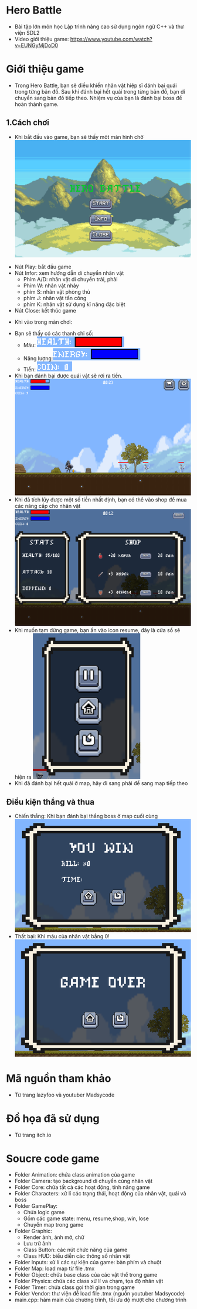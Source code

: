 # Hero Battle
- Bài tập lớn môn học Lập trình nâng cao sử dụng ngôn ngữ C++ và thư viện SDL2
- Video giới thiệu game: <https://www.youtube.com/watch?v=EUNGyMjDoD0>
# Giới thiệu game
- Trong Hero Battle, bạn sẽ điều khiển nhân vật hiệp sĩ đánh bại quái trong từng bản đồ. Sau khi đánh bại hết quái trong từng bản đồ, bạn di chuyển sang bản đồ tiếp theo. Nhiệm vụ của bạn là đánh bại boss để hoàn thành game. 
## 1.Cách chơi
- Khi bắt đầu vào game, bạn sẽ thấy môt màn hình chờ ![menu](https://github.com/thnh23/HeroBattle/blob/master/HeroBattle/Image/menu.png)
+ Nút Play: bắt đầu game
+ Nút Infor: xem hướng dẫn di chuyển nhân vật
  + Phím A/D: nhân vật di chuyển trái, phải
  + Phím W: nhân vật nhảy
  + phím S: nhân vật phòng thủ
  + phím J: nhân vật tấn công
  + phím K: nhân vật sử dụng kĩ năng đặc biệt
+ Nút Close: kết thúc game
- Khi vào trong màn chơi:
+ Bạn sẽ thấy có các thanh chỉ số:
   + Máu: ![health_bar](https://github.com/thnh23/HeroBattle/blob/master/HeroBattle/Image/healthPic.png) 
   + Năng lượng:![energy_bar](https://github.com/thnh23/HeroBattle/blob/master/HeroBattle/Image/energyPic.png)
   + Tiền: ![coin](https://github.com/thnh23/HeroBattle/blob/master/HeroBattle/Image/coinPic.png) 
+ Khi bạn đánh bại được quái vật sẽ rơi ra tiền. ![sample](https://github.com/thnh23/HeroBattle/blob/master/HeroBattle/Image/sample.png)
+ Khi đã tích lũy được một số tiền nhất định, bạn có thể vào shop để mua các nâng cấp cho nhân vật
  ![shop](https://github.com/thnh23/HeroBattle/blob/master/HeroBattle/Image/shopPic.png)
+ Khi muốn tạm dừng game, bạn ấn vào icon resume, đây là cửa sổ sẽ hiện ra
  ![resume](https://github.com/thnh23/HeroBattle/blob/master/HeroBattle/Image/resumePic.png)
+ Khi đã đánh bại hết quái ở map, hãy đi sang phải để sang map tiếp theo
## Điều kiện thắng và thua
- Chiến thắng: Khi bạn đánh bại thắng boss ở map cuối cùng ![gameWin](https://github.com/thnh23/HeroBattle/blob/master/HeroBattle/Image/gameWin.png)
- Thất bại: Khi máu của nhân vật bằng 0!  ![gameLose](https://github.com/thnh23/HeroBattle/blob/master/HeroBattle/Image/gameOver.png)
# Mã nguồn tham khảo 
- Từ trang lazyfoo và youtuber Madsycode
# Đồ họa đã sử dụng
- Từ trang itch.io
# Soucre code game
+ Folder Animation: chứa class animation của game
+ Folder Camera: tạo background di chuyển cùng nhân vật
+ Folder Core: chứa tất cả các hoạt động, tính năng game
+ Folder Characters: xử lí các trạng thái, hoạt động của nhân vật, quái và boss
+ Folder GamePlay:
  + Chứa logic game
  + Gồm các game state: menu, resume,shop, win, lose
  + Chuyển map trong game 
+ Folder Graphic:
   + Render ảnh, ảnh mờ, chữ
   + Lưu trữ ảnh
   + Class Button: các nút chức năng của game 
   + Class HUD: biểu diễn các thông số nhân vật
+ Folder Inputs: xử lí các sự kiện của game: bàn phím và chuột
+ Folder Map: load map từ file .tmx
+ Folder Object: chứa base class của các vật thể trong game
+ Folder Physics: chứa các class xử lí va chạm, tọa độ nhân vật
+ Folder Timer: chứa class gọi thời gian trong game
+ Folder Vendor: thư viện để load file .tmx (nguồn youtuber Madsycode)
+ main.cpp: hàm main của chương trình, tối ưu độ mượt cho chương trình

